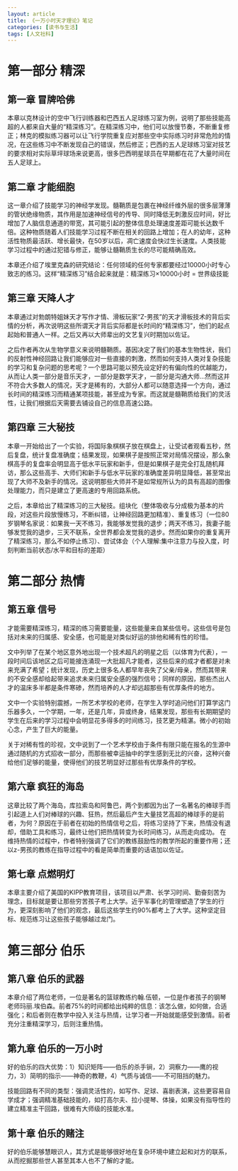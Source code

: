 ```yaml
---
layout: article
title: 《一万小时天才理论》笔记
categories: [读书与生活]
tags: [人文社科]
---
```


# 第一部分 精深

## 第一章 冒牌哈佛

本章以克林设计的空中飞行训练器和巴西五人足球练习室为例，说明了那些技能高超的人都来自大量的“精深练习”。在精深练习中，他们可以放慢节奏，不断重复修正；林克的模拟练习器可以让飞行学院重复应对那些空中实际练习时非常危险的情况，在这些练习中不断发现自己的错误，然后修正；巴西的五人足球练习室对技艺的要求相对实际草坪球场来说更高，很多巴西明星球员在早期都在花了大量时间在五人足球上。

## 第二章 才能细胞

这一章介绍了技能学习的神经学发现。髓鞘质是包裹在神经纤维外层的很多层薄薄的管状绝缘物质，其作用是加速神经信号的传导、同时降低无刺激反应时间，好比增加了人脑信息通道的带宽，其可能引起的整体信息处理速度差距可能长达数千倍。这种物质随着人们技能学习过程不断在相关的回路上增加；在人的幼年，这种活性物质最活跃、增长最快，在50岁以后，凋亡速度会快过生长速度。人类技能学习过程中的通过犯错与修正，能够让髓鞘质生长的尽可能精确高效。

本章还介绍了埃里克森的研究结论：任何领域的任何专家都要经过10000小时专心致志的练习。这样“精深练习”结合起来就是：精深练习×10000小时 = 世界级技能

## 第三章 天降人才

本章通过对勃朗特姐妹天才写作才情、滑板玩家“Z-男孩”的天才滑板技术的背后实情的分析，再次说明这些所谓天才背后实际都是长时间的“精深练习”，他们的起点起始和普通人一样。之后又再以大师辈出的文艺复兴时期加以佐证。

之后作者再次从生物学意义来说明髓鞘质。基因决定了我们的基本生物性状，我们的反射性神经回路让我们能够应对一些直接的刺激，然而如何支持人类对复杂技能的学习和复杂问题的思考呢？一个思路可能以预先设定好的有偏向性的优越能力，从而让人类一部分是音乐天才，一部分是数学天才，一部分是沟通大师…然而这并不符合大多数人的情况，天才是稀有的，大部分人都可以随意选择一个方向，通过长时间的精深练习而精通某项技能，甚至成为专家。而这就是髓鞘质给我们的灵活性，让我们根据后天需要去铺设自己的信息高速公路。

## 第四章 三大秘技

本章一开始给出了一个实验，将国际象棋棋子放在棋盘上，让受试者观看五秒，然后复盘，统计复盘准确度；结果发现，如果棋子是按照正常对局情况摆设，那么象棋高手的复盘率会明显高于低水平玩家和新手，但是如果棋子是完全打乱随机拜访，那么这些高手、大师们和新手与低水平玩家的准确度差异明显降低，甚至常出现了大师不及新手的情况。这说明那些大师并不是如常规所认为的具有高超的图像处理能力，而只是建立了更高速的专用回路系统。

之后，本章给出了精深练习的三大秘技。组块化（整体吸收与分成极为基本的片段，对这些片段放慢练习，不断纠错，让神经回路更加精准）、重复练习（一位80岁钢琴名家说：如果我一天不练习，我能够发觉我的退步；两天不练习，我妻子能够发觉我的退步，三天不联系，全世界都会发觉我的退步。然而如果你的重复离开了精深练习，那么不如停止练习）、尝试体会（个人理解:集中注意力与投入度，时刻判断当前状态/水平和目标的差距）
# 第二部分 热情

## 第五章 信号

才能需要精深练习，精深的练习需要能量，这些能量来自某些信号。这些信号是包括对未来的归属感、安全感，也可能是对类似好运的排他和稀有性的珍惜。

文中列举了在某个地区意外地出现一个技术超凡的明星之后（以体育为代表），一段时间后该地区之后可能接连涌现一大批超凡才能者，这些后来的成才者都是对未来充满了希望；统计发现，历史上很多名人都早年丧失了父亲/母亲，然而其带来的不安全感却给起带来追求未来归属安全感的强烈信号；同样的原因，那些杰出人才的温床多半都是条件寒碜，然而培养的人才却远超那些有优厚条件的地方。

文中一个实验特别震撼，一所艺术学校的老师，在学生入学时追问他们打算学这门乐器多久，一个学期，一年，还是几年，异或终身，结果发现，那些有长期期望的学生在后来的学习过程中会明显花多得多的时间练习，技艺更为精湛。微小的初始心念，产生了巨大的能量。

关于对稀有性的珍视，文中说到了一个艺术学校由于条件有限只能在报名的生源中通过随机的方式招收一部分，而那些被幸运抽中的学生感到无比的兴奋，这种兴奋给他们足够的能量，使得他们的技艺明显好过那些有优厚条件的学校。 

## 第六章 疯狂的海岛

这章比较了两个海岛，库拉索岛和阿鲁巴，两个到都因为出了一名著名的棒球手而引起道上人们对棒球的兴趣、狂热，然后最后产生大量技艺高超的棒球手的是前者，为何？原因在于前者在初始的热情信号之后，将练习坚持了下来，热情没有退却，借助工具和练习，最终让他们把热情转变为长时间练习，从而走向成功。
在维持热情的过程中，作者特别强调了它们的教练鼓励性的教学所起的重要作用；还以z-男孩的教练在指导过程中的看是简单而重要的话语加以佐证。

## 第七章 点燃明灯

本章主要介绍了美国的KIPP教育项目，该项目以严肃、长学习时间、勤奋刻苦为理念，目标就是要让那些穷苦孩子考上大学。近乎军事化的管理塑造了学生的行为，更深刻影响了他们的观念，最后这些学生约90%都考上了大学。这种坚定目标、规范练习让这些孩子能够越过龙门。
# 第三部分 伯乐

## 第八章 伯乐的武器

本章介绍了两位老师，一位是著名的篮球教练约翰.伍顿，一位是作者孩子的钢琴老师玛丽.埃伯森。前者75%的时间都给出纯粹的信息：该怎么做，如何做，合适强化；和后者则在教学中投入关注与热情，让学习者一开始就能感受到激情。前者充分注重精深学习，后则注重热情。

## 第九章 伯乐的一万小时

好的伯乐的四大优势：1）知识矩阵——伯乐的杀手锏，2）洞察力——鹰的视力，3）简明的指示——神奇的教鞭，4）气质与诚信——不可阻挡的魅力。

技能回路有不同的类型：强调灵活性的，如写作、足球、喜剧表演，这些更容易自学成才；强调精准基础技能的，如打高尔夫、拉小提琴、体操，如果没有指导性的建立精准主干回路，很难有大师级的技能水准。

## 第十章 伯乐的赌注

好的伯乐能够慧眼识人，其方式是能够很好地在复杂环境中建立起和对方的联系，从而挖掘那些世人甚至其本人也不了解的才能。
